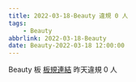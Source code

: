 ```yaml
---
title: 2022-03-18-Beauty 違規 0 人
tags:
    - Beauty
abbrlink: 2022-03-18-Beauty
date: Beauty-2022-03-18 12:00:00
---
```

Beauty 板 [板規連結](https://www.ptt.cc/bbs/Beauty/M.1630069980.A.84B.html)
昨天違規 0 人
